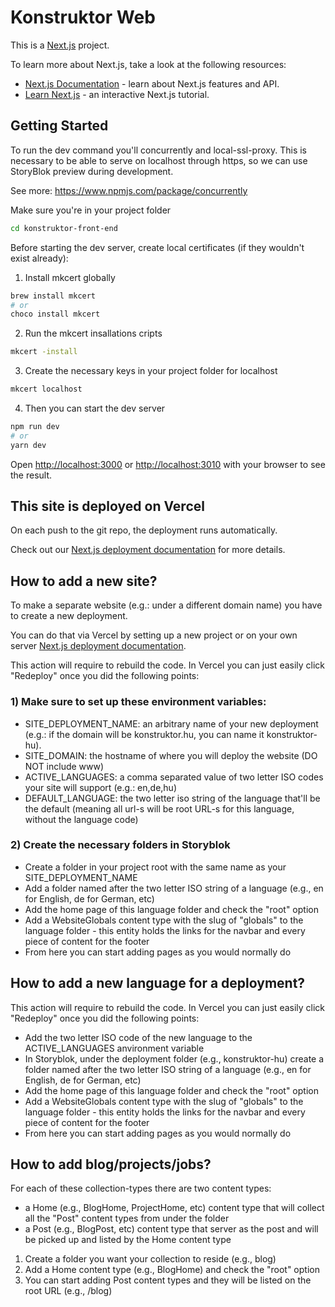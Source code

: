# Konstruktor Web

This is a [Next.js](https://nextjs.org/) project.

To learn more about Next.js, take a look at the following resources:

- [Next.js Documentation](https://nextjs.org/docs) - learn about Next.js features and API.
- [Learn Next.js](https://nextjs.org/learn) - an interactive Next.js tutorial.

## Getting Started

To run the dev command you'll concurrently and local-ssl-proxy. This is necessary to be able to serve on localhost through https, so we can use StoryBlok preview during development.

See more: https://www.npmjs.com/package/concurrently

Make sure you're in your project folder

```bash
cd konstruktor-front-end
```

Before starting the dev server, create local certificates (if they wouldn't exist already):

1. Install mkcert globally

```bash
brew install mkcert
# or
choco install mkcert
```

2. Run the mkcert insallations cripts

```bash
mkcert -install
```

3. Create the necessary keys in your project folder for localhost

```bash
mkcert localhost
```

4. Then you can start the dev server

```bash
npm run dev
# or
yarn dev
```

Open [http://localhost:3000](http://localhost:3000) or [http://localhost:3010](http://localhost:3010) with your browser to see the result.

## This site is deployed on Vercel

On each push to the git repo, the deployment runs automatically.

Check out our [Next.js deployment documentation](https://nextjs.org/docs/deployment) for more details.

## How to add a new site?

To make a separate website (e.g.: under a different domain name) you have to create a new deployment.

You can do that via Vercel by setting up a new project or on your own server [Next.js deployment documentation](https://nextjs.org/docs/deployment).

This action will require to rebuild the code. In Vercel you can just easily click "Redeploy" once you did the following points:

### 1) Make sure to set up these environment variables:

- SITE_DEPLOYMENT_NAME: an arbitrary name of your new deployment (e.g.: if the domain will be konstruktor.hu, you can name it konstruktor-hu).
- SITE_DOMAIN: the hostname of where you will deploy the website (DO NOT include www)
- ACTIVE_LANGUAGES: a comma separated value of two letter ISO codes your site will support (e.g.: en,de,hu)
- DEFAULT_LANGUAGE: the two letter iso string of the language that'll be the default (meaning all url-s will be root URL-s for this language, without the language code)

### 2) Create the necessary folders in Storyblok

- Create a folder in your project root with the same name as your SITE_DEPLOYMENT_NAME
- Add a folder named after the two letter ISO string of a language (e.g., en for English, de for German, etc)
- Add the home page of this language folder and check the "root" option
- Add a WebsiteGlobals content type with the slug of "globals" to the language folder - this entity holds the links for the navbar and every piece of content for the footer
- From here you can start adding pages as you would normally do

## How to add a new language for a deployment?

This action will require to rebuild the code. In Vercel you can just easily click "Redeploy" once you did the following points:

- Add the two letter ISO code of the new language to the ACTIVE_LANGUAGES anvironment variable
- In Storyblok, under the deployment folder (e.g., konstruktor-hu) create a folder named after the two letter ISO string of a language (e.g., en for English, de for German, etc)
- Add the home page of this language folder and check the "root" option
- Add a WebsiteGlobals content type with the slug of "globals" to the language folder - this entity holds the links for the navbar and every piece of content for the footer
- From here you can start adding pages as you would normally do

## How to add blog/projects/jobs?

For each of these collection-types there are two content types:

- a Home (e.g., BlogHome, ProjectHome, etc) content type that will collect all the "Post" content types from under the folder
- a Post (e.g., BlogPost, etc) content type that server as the post and will be picked up and listed by the Home content type

1. Create a folder you want your collection to reside (e.g., blog)
2. Add a Home content type (e.g., BlogHome) and check the "root" option
3. You can start adding Post content types and they will be listed on the root URL (e.g., /blog)
